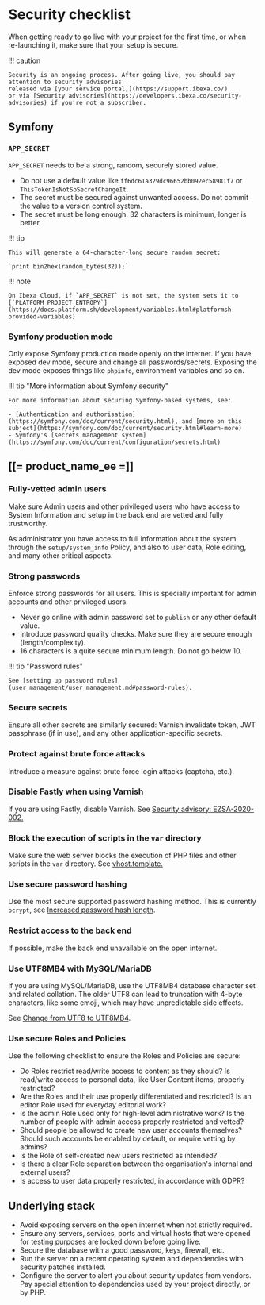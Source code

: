 # Security checklist

When getting ready to go live with your project for the first time, or when re-launching it,
make sure that your setup is secure.

!!! caution

    Security is an ongoing process. After going live, you should pay attention to security advisories
    released via [your service portal,](https://support.ibexa.co/)
    or via [Security advisories](https://developers.ibexa.co/security-advisories) if you're not a subscriber.

## Symfony

### `APP_SECRET`

`APP_SECRET` needs to be a strong, random, securely stored value.

- Do not use a default value like `ff6dc61a329dc96652bb092ec58981f7` or `ThisTokenIsNotSoSecretChangeIt`.
- The secret must be secured against unwanted access. Do not commit the value to a version control system.
- The secret must be long enough. 32 characters is minimum, longer is better.

!!! tip
    
    This will generate a 64-character-long secure random secret:
    
    `print bin2hex(random_bytes(32));`
    
!!! note

    On Ibexa Cloud, if `APP_SECRET` is not set, the system sets it to [`PLATFORM_PROJECT_ENTROPY`](https://docs.platform.sh/development/variables.html#platformsh-provided-variables)

### Symfony production mode

Only expose Symfony production mode openly on the internet. If you have exposed dev mode, secure and change all passwords/secrets.
Exposing the dev mode exposes things like `phpinfo`, environment variables and so on.

!!! tip "More information about Symfony security"

    For more information about securing Symfony-based systems, see:
    
    - [Authentication and authorisation](https://symfony.com/doc/current/security.html), and [more on this subject](https://symfony.com/doc/current/security.html#learn-more)
    - Symfony's [secrets management system](https://symfony.com/doc/current/configuration/secrets.html)

## [[= product_name_ee =]]

### Fully-vetted admin users

Make sure Admin users and other privileged users who have access to System Information and setup in the back end
are vetted and fully trustworthy.

As administrator you have access to full information about the system through the `setup/system_info` Policy,
and also to user data, Role editing, and many other critical aspects.

### Strong passwords

Enforce strong passwords for all users. This is specially important for admin accounts and other privileged users.

- Never go online with admin password set to `publish` or any other default value.
- Introduce password quality checks. Make sure they are secure enough (length/complexity).
- 16 characters is a quite secure minimum length. Do not go below 10.

!!! tip "Password rules"

    See [setting up password rules](user_management/user_management.md#password-rules).

### Secure secrets

Ensure all other secrets are similarly secured: Varnish invalidate token, JWT passphrase (if in use),
and any other application-specific secrets.

### Protect against brute force attacks

Introduce a measure against brute force login attacks (captcha, etc.).

### Disable Fastly when using Varnish

If you are using Fastly, disable Varnish.
See [Security advisory: EZSA-2020-002.](https://developers.ibexa.co/security-advisories/ezsa-2020-002-unauthorised-cache-purge-with-misconfigured-fastly)

### Block the execution of scripts in the `var` directory

Make sure the web server blocks the execution of PHP files and other scripts in the `var` directory.
See [vhost.template.](https://github.com/ezsystems/ezplatform/blob/master/doc/apache2/vhost.template#L80)

### Use secure password hashing

Use the most secure supported password hashing method.
This is currently `bcrypt`, see [Increased password hash length](../updating/4_update_1.13.md#increased-password-hash-length).

### Restrict access to the back end

If possible, make the back end unavailable on the open internet.

### Use UTF8MB4 with MySQL/MariaDB

If you are using MySQL/MariaDB, use the UTF8MB4 database character set and related collation.
The older UTF8 can lead to truncation with 4-byte characters, like some emoji, which may have unpredictable side effects.

See [Change from UTF8 to UTF8MB4](../updating/4_update_2.2.md#change-from-utf8-to-utf8mb4).

### Use secure Roles and Policies

Use the following checklist to ensure the Roles and Policies are secure:

- Do Roles restrict read/write access to content as they should? Is read/write access to personal data, like User Content items, properly restricted?
- Are the Roles and their use properly differentiated and restricted? Is an editor Role used for everyday editorial work?
- Is the admin Role used only for high-level administrative work? Is the number of people with admin access properly restricted and vetted?
- Should people be allowed to create new user accounts themselves? Should such accounts be enabled by default, or require vetting by admins?
- Is the Role of self-created new users restricted as intended?
- Is there a clear Role separation between the organisation's internal and external users?
- Is access to user data properly restricted, in accordance with GDPR?

## Underlying stack

- Avoid exposing servers on the open internet when not strictly required.
- Ensure any servers, services, ports and virtual hosts that were opened for testing purposes are locked down before going live.
- Secure the database with a good password, keys, firewall, etc.
- Run the server on a recent operating system and dependencies with security patches installed.
- Configure the server to alert you about security updates from vendors.
Pay special attention to dependencies used by your project directly, or by PHP.
